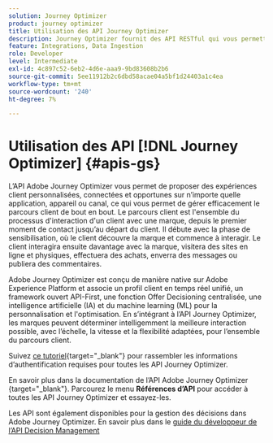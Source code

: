 ```yaml
---
solution: Journey Optimizer
product: journey optimizer
title: Utilisation des API Journey Optimizer
description: Journey Optimizer fournit des API RESTful qui vous permettent d’effectuer des opérations clés par programmation dans vos applications. Découvrez comment y accéder et les utiliser.
feature: Integrations, Data Ingestion
role: Developer
level: Intermediate
exl-id: 4c897c52-6eb2-4d6e-aaa9-9bd83608b2b6
source-git-commit: 5ee11912b2c6dbd58acae04a5bf1d24403a1c4ea
workflow-type: tm+mt
source-wordcount: '240'
ht-degree: 7%

---
```


# Utilisation des API [!DNL Journey Optimizer] {#apis-gs}

L’API Adobe Journey Optimizer vous permet de proposer des expériences client personnalisées, connectées et opportunes sur n’importe quelle application, appareil ou canal, ce qui vous permet de gérer efficacement le parcours client de bout en bout. Le parcours client est l&#39;ensemble du processus d&#39;interaction d&#39;un client avec une marque, depuis le premier moment de contact jusqu’au départ du client. Il débute avec la phase de sensibilisation, où le client découvre la marque et commence à interagir. Le client interagira ensuite davantage avec la marque, visitera des sites en ligne et physiques, effectuera des achats, enverra des messages ou publiera des commentaires.

Adobe Journey Optimizer est conçu de manière native sur Adobe Experience Platform et associe un profil client en temps réel unifié, un framework ouvert API-First, une fonction Offer Decisioning centralisée, une intelligence artificielle (IA) et du machine learning (ML) pour la personnalisation et l&#39;optimisation. En s’intégrant à l’API Journey Optimizer, les marques peuvent déterminer intelligemment la meilleure interaction possible, avec l’échelle, la vitesse et la flexibilité adaptées, pour l’ensemble du parcours client.

Suivez [ce tutoriel](https://developer.adobe.com/journey-optimizer-apis/references/authentication/){target="_blank"} pour rassembler les informations d’authentification requises pour toutes les API Journey Optimizer.

En savoir plus dans la documentation de l’API Adobe Journey Optimizer [](https://developer.adobe.com/journey-optimizer-apis/){target="_blank"}. Parcourez le menu **Références d’API** pour accéder à toutes les API Journey Optimizer et essayez-les.

Les API sont également disponibles pour la gestion des décisions dans Adobe Journey Optimizer. En savoir plus dans le [guide du développeur de l’API Decision Management](../offers/api-reference/getting-started.md)
